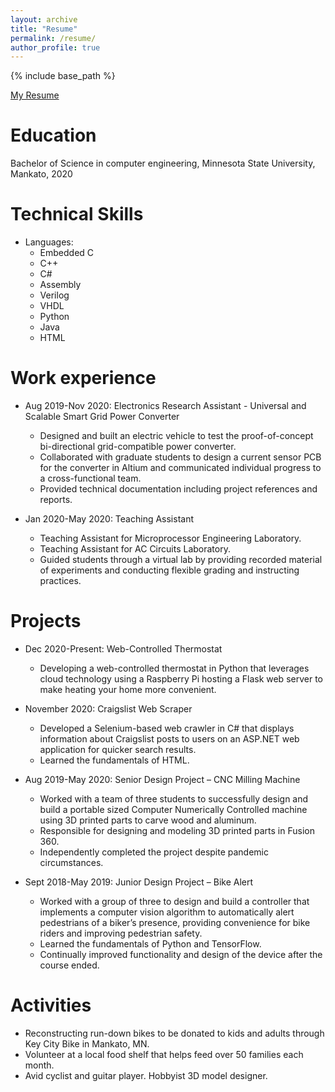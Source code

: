 ```yaml
---
layout: archive
title: "Resume"
permalink: /resume/
author_profile: true
---
```


{% include base_path %}

[My Resume](http://noahcoleman42.github.io/files/ncoleman_resume.pdf)

Education
======
Bachelor of Science in computer engineering, Minnesota State University, Mankato, 2020

Technical Skills
======
* Languages:
  * Embedded C
  * C++
  * C#
  * Assembly
  * Verilog
  * VHDL
  * Python
  * Java
  * HTML

Work experience
======
* Aug 2019-Nov 2020: Electronics Research Assistant - Universal and Scalable Smart Grid Power Converter
  * Designed and built an electric vehicle to test the proof-of-concept bi-directional grid-compatible power converter.
  * Collaborated with graduate students to design a current sensor PCB for the converter in Altium and communicated individual progress to a cross-functional team.
  * Provided technical documentation including project references and reports.

* Jan 2020-May 2020: Teaching Assistant
  * Teaching Assistant for Microprocessor Engineering Laboratory.
  * Teaching Assistant for AC Circuits Laboratory.
  * Guided students through a virtual lab by providing recorded material of experiments and conducting flexible grading and instructing practices.

Projects
======
* Dec 2020-Present: Web-Controlled Thermostat
  * Developing a web-controlled thermostat in Python that leverages cloud technology using a Raspberry Pi hosting a Flask web server to make heating your home more convenient.

* November 2020: Craigslist Web Scraper
  * Developed a Selenium-based web crawler in C# that displays information about Craigslist posts to users on an ASP.NET web application for quicker search results.
  * Learned the fundamentals of HTML.

* Aug 2019-May 2020: Senior Design Project – CNC Milling Machine
  * Worked with a team of three students to successfully design and build a portable sized Computer Numerically Controlled machine using 3D printed parts to carve wood and aluminum.
  * Responsible for designing and modeling 3D printed parts in Fusion 360.
  * Independently completed the project despite pandemic circumstances.

* Sept 2018-May 2019: Junior Design Project – Bike Alert
  * Worked with a group of three to design and build a controller that implements a computer vision algorithm to automatically alert pedestrians of a biker’s presence, providing convenience for bike riders and improving pedestrian safety.
  * Learned the fundamentals of Python and TensorFlow.
  * Continually improved functionality and design of the device after the course ended.

Activities
======
*	Reconstructing run-down bikes to be donated to kids and adults through Key City Bike in Mankato, MN.
*	Volunteer at a local food shelf that helps feed over 50 families each month.
*	Avid cyclist and guitar player. Hobbyist 3D model designer.
